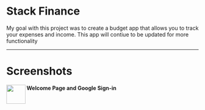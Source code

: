 # Stack Finance

My goal with this project was to create a budget app that allows you to track your expenses and income.
This app will contiue to be updated for more functionality

---

# Screenshots 

**Welcome Page and Google Sign-in**
<img src="https://i.imgur.com/Gs7OnlQ.png" align="left" height="50" width="50">
<!-- ![image](https://i.imgur.com/Gs7OnlQ.png)
**Budget Page**
![image](https://i.imgur.com/UMsV5iR.png)
**Budget Creation Page**
![image](https://i.imgur.com/64DJysB.png)
**Budget Detail Page**
![image](https://i.imgur.com/bzgwgtt.png)
**Edit Expense Page**
![image](https://i.imgur.com/2mUC7cF.png) -->

